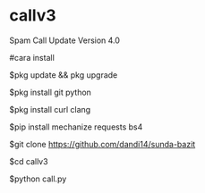 # callv3
Spam Call Update Version 4.0


#cara install

$pkg update && pkg upgrade

$pkg install git python

$pkg install curl clang

$pip install mechanize requests bs4

$git clone https://github.com/dandi14/sunda-bazit

$cd callv3

$python call.py
